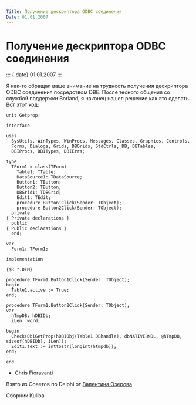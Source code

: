 ```yaml
---
Title: Получение дескриптора ODBC соединения
Date: 01.01.2007
---
```



Получение дескриптора ODBC соединения
=====================================

::: {.date}
01.01.2007
:::

Я как-то обращал ваше внимание на трудность получения дескриптора ODBC
соединения посредством DBE. После тесного общения со службой поддержки
Borland, я наконец нашел решение как это сделать. Вот этот код:

    unit Getprop;
     
    interface
     
    uses
      SysUtils, WinTypes, WinProcs, Messages, Classes, Graphics, Controls,
      Forms, Dialogs, Grids, DBGrids, StdCtrls, DB, DBTables,
      DBIProcs, DBITypes, DBIErrs;
     
    type
      TForm1 = class(TForm)
        Table1: TTable;
        DataSource1: TDataSource;
        Button1: TButton;
        Button2: TButton;
        DBGrid1: TDBGrid;
        Edit1: TEdit;
        procedure Button1Click(Sender: TObject);
        procedure Button2Click(Sender: TObject);
      private
    { Private declarations }
      public
    { Public declarations }
      end;
     
    var
      Form1: TForm1;
     
    implementation
     
    {$R *.DFM}
     
    procedure TForm1.Button1Click(Sender: TObject);
    begin
      Table1.active := True;
    end;
     
    procedure TForm1.Button2Click(Sender: TObject);
    var
      hTmpDB: hDBIDb;
      iLen: word;
     
    begin
      Check(DbiGetProp(hDBIObj(Table1.DBhandle), dbNATIVEHNDL, @hTmpDB, sizeof(hDBIDb), iLen));
      Edit1.text := inttostr(longint(htmpdb));
    end;
     
    end

- Chris Fioravanti

Взято из Советов по Delphi от [Валентина Озерова](mailto:webmaster@webinspector.com)

Сборник Kuliba
